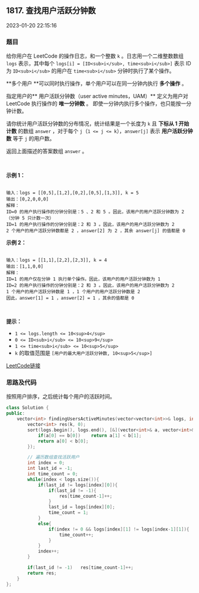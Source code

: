 ## 1817. 查找用户活跃分钟数

2023-01-20 22:15:16

### 题目

给你用户在 LeetCode 的操作日志，和一个整数 ``k`` 。日志用一个二维整数数组 ``logs`` 表示，其中每个 ``logs[i] = [ID<sub>i</sub>, time<sub>i</sub>]`` 表示 ID 为 ``ID<sub>i</sub>`` 的用户在 ``time<sub>i</sub>`` 分钟时执行了某个操作。

**多个用户 **可以同时执行操作，单个用户可以在同一分钟内执行 **多个操作** 。

指定用户的** 用户活跃分钟数（user active minutes，UAM）** 定义为用户对 LeetCode 执行操作的 **唯一分钟数** 。 即使一分钟内执行多个操作，也只能按一分钟计数。

请你统计用户活跃分钟数的分布情况，统计结果是一个长度为 ``k`` 且 **下标从 1 开始计数** 的数组 ``answer`` ，对于每个 ``j``（``1 <= j <= k``），``answer[j]`` 表示 **用户活跃分钟数** 等于 ``j`` 的用户数。

返回上面描述的答案数组<i> </i>``answer``<i> </i>。

 

**示例 1：**

```

输入：logs = [[0,5],[1,2],[0,2],[0,5],[1,3]], k = 5
输出：[0,2,0,0,0]
解释：
ID=0 的用户执行操作的分钟分别是：5 、2 和 5 。因此，该用户的用户活跃分钟数为 2（分钟 5 只计数一次）
ID=1 的用户执行操作的分钟分别是：2 和 3 。因此，该用户的用户活跃分钟数为 2
2 个用户的用户活跃分钟数都是 2 ，answer[2] 为 2 ，其余 answer[j] 的值都是 0
```

**示例 2：**

```

输入：logs = [[1,1],[2,2],[2,3]], k = 4
输出：[1,1,0,0]
解释：
ID=1 的用户仅在分钟 1 执行单个操作。因此，该用户的用户活跃分钟数为 1
ID=2 的用户执行操作的分钟分别是：2 和 3 。因此，该用户的用户活跃分钟数为 2
1 个用户的用户活跃分钟数是 1 ，1 个用户的用户活跃分钟数是 2 
因此，answer[1] = 1 ，answer[2] = 1 ，其余的值都是 0
```

 

**提示：**


- ``1 <= logs.length <= 10<sup>4</sup>``
- ``0 <= ID<sub>i</sub> <= 10<sup>9</sup>``
- ``1 <= time<sub>i</sub> <= 10<sup>5</sup>``
- ``k`` 的取值范围是 ``[用户的最大用户活跃分钟数, 10<sup>5</sup>]``



[LeetCode链接](https://leetcode-cn.com/problems/finding-the-users-active-minutes/)

### 思路及代码

按照用户排序，之后统计每个用户的活跃时间。

```cpp
class Solution {
public:
    vector<int> findingUsersActiveMinutes(vector<vector<int>>& logs, int k) {
        vector<int> res(k, 0);
        sort(logs.begin(), logs.end(), [&](vector<int>& a, vector<int>& b){
            if(a[0] == b[0])    return a[1] < b[1];
            return a[0] < b[0];
        });

        // 遍历数组查找活跃用户
        int index = 0;
        int last_id = -1;
        int time_count = 0;
        while(index < logs.size()){
            if(last_id != logs[index][0]){
                if(last_id != -1){
                    res[time_count-1]++;
                }
                last_id = logs[index][0];
                time_count = 1;
            }
            else{
                if(index != 0 && logs[index][1] != logs[index-1][1]){
                    time_count++;
                }
            }
            index++;
        }

        if(last_id != -1)   res[time_count-1]++;
        return res;
    }
};
```